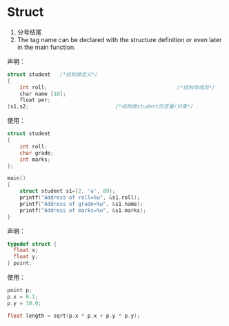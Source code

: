 # Struct

1. 分号结尾
2. The tag name can be declared with the structure definition or even later in the main function.

声明：

```c
struct student   /*结构体定义*/
{
    int roll;                                          /*结构体成员*/
    char name [10];
    float per;
}s1,s2;                            /*结构体student的变量/对象*/
```

使用：

```c
struct student
{
    int roll;
    char grade;
    int marks;
};

main()
{
    struct student s1={2, 'a', 89};
    printf("Address of roll=%u", &s1.roll);
    printf("Address of grade=%u", &s1.name);
    printf("Address of marks=%u", &s1.marks);
}
```

声明：

```c
typedef struct {
  float x;
  float y;
} point;
```

使用：

```c
point p;
p.x = 0.1;
p.y = 10.0;

float length = sqrt(p.x * p.x + p.y * p.y);
```